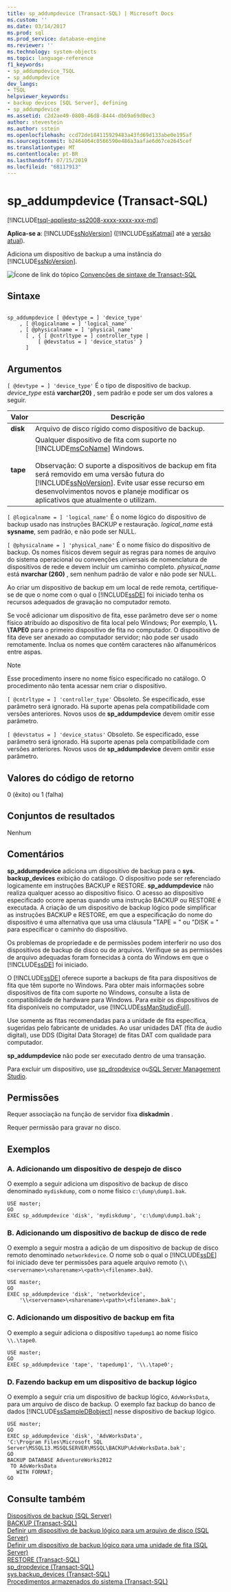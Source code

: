 ```yaml
---
title: sp_addumpdevice (Transact-SQL) | Microsoft Docs
ms.custom: ''
ms.date: 03/14/2017
ms.prod: sql
ms.prod_service: database-engine
ms.reviewer: ''
ms.technology: system-objects
ms.topic: language-reference
f1_keywords:
- sp_addumpdevice_TSQL
- sp_addumpdevice
dev_langs:
- TSQL
helpviewer_keywords:
- backup devices [SQL Server], defining
- sp_addumpdevice
ms.assetid: c2d2ae49-0808-46d8-8444-db69a69d0ec3
author: stevestein
ms.author: sstein
ms.openlocfilehash: ccd72de184115929483a43fd69d133abe0e195af
ms.sourcegitcommit: b2464064c0566590e486a3aafae6d67ce2645cef
ms.translationtype: MT
ms.contentlocale: pt-BR
ms.lasthandoff: 07/15/2019
ms.locfileid: "68117913"
---
```

# <a name="spaddumpdevice-transact-sql"></a>sp_addumpdevice (Transact-SQL)
[!INCLUDE[tsql-appliesto-ss2008-xxxx-xxxx-xxx-md](../../includes/tsql-appliesto-ss2008-xxxx-xxxx-xxx-md.md)]
  
**Aplica-se a**: [!INCLUDE[ssNoVersion](../../includes/ssnoversion-md.md)] ([!INCLUDE[ssKatmai](../../includes/sskatmai-md.md)] até a [versão atual](https://go.microsoft.com/fwlink/p/?LinkId=299658)).  

Adiciona um dispositivo de backup a uma instância do [!INCLUDE[ssNoVersion](../../includes/ssnoversion-md.md)].  
  
 ![Ícone de link do tópico](../../database-engine/configure-windows/media/topic-link.gif "Ícone de link do tópico") [Convenções de sintaxe de Transact-SQL](../../t-sql/language-elements/transact-sql-syntax-conventions-transact-sql.md)  
  
## <a name="syntax"></a>Sintaxe  
  
```  
  
sp_addumpdevice [ @devtype = ] 'device_type'   
    , [ @logicalname = ] 'logical_name'   
    , [ @physicalname = ] 'physical_name'  
      [ , { [ @cntrltype = ] controller_type |  
          [ @devstatus = ] 'device_status' }  
      ]  
```  
  
## <a name="arguments"></a>Argumentos  
`[ @devtype = ] 'device_type'` É o tipo de dispositivo de backup. *device_type* está **varchar(20)** , sem padrão e pode ser um dos valores a seguir.  
  
|Valor|Descrição|  
|-----------|-----------------|  
|**disk**|Arquivo de disco rígido como dispositivo de backup.|  
|**tape**|Qualquer dispositivo de fita com suporte no [!INCLUDE[msCoName](../../includes/msconame-md.md)] Windows.<br /><br /> Observação: O suporte a dispositivos de backup em fita será removido em uma versão futura do [!INCLUDE[ssNoVersion](../../includes/ssnoversion-md.md)]. Evite usar esse recurso em desenvolvimentos novos e planeje modificar os aplicativos que atualmente o utilizam.|  
  
`[ @logicalname = ] 'logical_name'` É o nome lógico do dispositivo de backup usado nas instruções BACKUP e restauração. *logical_name* está **sysname**, sem padrão, e não pode ser NULL.  
  
`[ @physicalname = ] 'physical_name'` É o nome físico do dispositivo de backup. Os nomes físicos devem seguir as regras para nomes de arquivo do sistema operacional ou convenções universais de nomenclatura de dispositivos de rede e devem incluir um caminho completo. *physical_name* está **nvarchar (260)** , sem nenhum padrão de valor e não pode ser NULL.  
  
 Ao criar um dispositivo de backup em um local de rede remota, certifique-se de que o nome com o qual o [!INCLUDE[ssDE](../../includes/ssde-md.md)] foi iniciado tenha os recursos adequados de gravação no computador remoto.  
  
 Se você adicionar um dispositivo de fita, esse parâmetro deve ser o nome físico atribuído ao dispositivo de fita local pelo Windows; Por exemplo,  **\\ \\. \TAPE0** para o primeiro dispositivo de fita no computador. O dispositivo de fita deve ser anexado ao computador servidor; não pode ser usado remotamente. Inclua os nomes que contêm caracteres não alfanuméricos entre aspas.  
  
> [!NOTE]  
>  Esse procedimento insere no nome físico especificado no catálogo. O procedimento não tenta acessar nem criar o dispositivo.  
  
`[ @cntrltype = ] 'controller_type'` Obsoleto. Se especificado, esse parâmetro será ignorado. Há suporte apenas pela compatibilidade com versões anteriores. Novos usos de **sp_addumpdevice** devem omitir esse parâmetro.  
  
`[ @devstatus = ] 'device_status'` Obsoleto. Se especificado, esse parâmetro será ignorado. Há suporte apenas pela compatibilidade com versões anteriores. Novos usos de **sp_addumpdevice** devem omitir esse parâmetro.  
  
## <a name="return-code-values"></a>Valores do código de retorno  
 0 (êxito) ou 1 (falha)  
  
## <a name="result-sets"></a>Conjuntos de resultados  
 Nenhum  
  
## <a name="remarks"></a>Comentários  
 **sp_addumpdevice** adiciona um dispositivo de backup para o **sys. backup_devices** exibição do catálogo. O dispositivo pode ser referenciado logicamente em instruções BACKUP e RESTORE. **sp_addumpdevice** não realiza qualquer acesso ao dispositivo físico. O acesso ao dispositivo especificado ocorre apenas quando uma instrução BACKUP ou RESTORE é executada. A criação de um dispositivo de backup lógico pode simplificar as instruções BACKUP e RESTORE, em que a especificação do nome do dispositivo é uma alternativa que usa uma cláusula "TAPE = " ou "DISK = " para especificar o caminho do dispositivo.  
  
 Os problemas de propriedade e de permissões podem interferir no uso dos dispositivos de backup de disco ou de arquivos. Verifique se as permissões de arquivo adequadas foram fornecidas à conta do Windows em que o [!INCLUDE[ssDE](../../includes/ssde-md.md)] foi iniciado.  
  
 O [!INCLUDE[ssDE](../../includes/ssde-md.md)] oferece suporte a backups de fita para dispositivos de fita que têm suporte no Windows. Para obter mais informações sobre dispositivos de fita com suporte no Windows, consulte a lista de compatibilidade de hardware para Windows. Para exibir os dispositivos de fita disponíveis no computador, use [!INCLUDE[ssManStudioFull](../../includes/ssmanstudiofull-md.md)].  
  
 Use somente as fitas recomendadas para a unidade de fita específica, sugeridas pelo fabricante de unidades. Ao usar unidades DAT (fita de áudio digital), use DDS (Digital Data Storage) de fitas DAT com qualidade para computador.  
  
 **sp_addumpdevice** não pode ser executado dentro de uma transação.  
  
 Para excluir um dispositivo, use [sp_dropdevice](../../relational-databases/system-stored-procedures/sp-dropdevice-transact-sql.md) ou[SQL Server Management Studio](../../relational-databases/backup-restore/delete-a-backup-device-sql-server.md).  
  
## <a name="permissions"></a>Permissões  
 Requer associação na função de servidor fixa **diskadmin** .  
  
 Requer permissão para gravar no disco.  
  
## <a name="examples"></a>Exemplos  
  
### <a name="a-adding-a-disk-dump-device"></a>A. Adicionando um dispositivo de despejo de disco  
 O exemplo a seguir adiciona um dispositivo de backup de disco denominado `mydiskdump`, com o nome físico `c:\dump\dump1.bak`.  
  
```  
USE master;  
GO  
EXEC sp_addumpdevice 'disk', 'mydiskdump', 'c:\dump\dump1.bak';  
```  
  
### <a name="b-adding-a-network-disk-backup-device"></a>B. Adicionando um dispositivo de backup de disco de rede  
 O exemplo a seguir mostra a adição de um dispositivo de backup de disco remoto denominado `networkdevice`. O nome sob o qual o [!INCLUDE[ssDE](../../includes/ssde-md.md)] foi iniciado deve ter permissões para aquele arquivo remoto (`\\<servername>\<sharename>\<path>\<filename>.bak`).  
  
```  
USE master;  
GO  
EXEC sp_addumpdevice 'disk', 'networkdevice',  
    '\\<servername>\<sharename>\<path>\<filename>.bak';  
```  
  
### <a name="c-adding-a-tape-backup-device"></a>C. Adicionando um dispositivo de backup em fita  
 O exemplo a seguir adiciona o dispositivo `tapedump1` ao nome físico `\\.\tape0`.  
  
```  
USE master;  
GO  
EXEC sp_addumpdevice 'tape', 'tapedump1', '\\.\tape0';  
```  
  
### <a name="d-backing-up-to-a-logical-backup-device"></a>D. Fazendo backup em um dispositivo de backup lógico  
 O exemplo a seguir cria um dispositivo de backup lógico, `AdvWorksData`, para um arquivo de disco de backup. O exemplo faz backup do banco de dados [!INCLUDE[ssSampleDBobject](../../includes/sssampledbobject-md.md)] nesse dispositivo de backup lógico.  
  
```  
USE master;  
GO  
EXEC sp_addumpdevice 'disk', 'AdvWorksData',   
'C:\Program Files\Microsoft SQL Server\MSSQL13.MSSQLSERVER\MSSQL\BACKUP\AdvWorksData.bak';  
GO  
BACKUP DATABASE AdventureWorks2012   
 TO AdvWorksData  
   WITH FORMAT;  
GO  
```  
  
## <a name="see-also"></a>Consulte também  
 [Dispositivos de backup &#40;SQL Server&#41;](../../relational-databases/backup-restore/backup-devices-sql-server.md)   
 [BACKUP &#40;Transact-SQL&#41;](../../t-sql/statements/backup-transact-sql.md)   
 [Definir um dispositivo de backup lógico para um arquivo de disco &#40;SQL Server&#41;](../../relational-databases/backup-restore/define-a-logical-backup-device-for-a-disk-file-sql-server.md)   
 [Definir um dispositivo de backup lógico para uma unidade de fita &#40;SQL Server&#41;](../../relational-databases/backup-restore/define-a-logical-backup-device-for-a-tape-drive-sql-server.md)   
 [RESTORE &#40;Transact-SQL&#41;](../../t-sql/statements/restore-statements-transact-sql.md)   
 [sp_dropdevice &#40;Transact-SQL&#41;](../../relational-databases/system-stored-procedures/sp-dropdevice-transact-sql.md)   
 [sys.backup_devices &#40;Transact-SQL&#41;](../../relational-databases/system-catalog-views/sys-backup-devices-transact-sql.md)   
 [Procedimentos armazenados do sistema &#40;Transact-SQL&#41;](../../relational-databases/system-stored-procedures/system-stored-procedures-transact-sql.md)  
  
  
